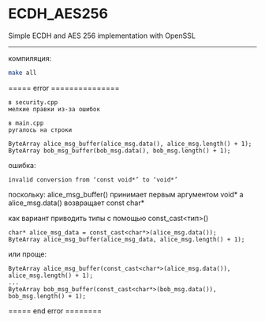 # ECDH_AES256
Simple ECDH and AES 256 implementation with OpenSSL
-- -- -- -- -- --
компиляция:
```sh
make all
```
===== error ===============
```text
в security.cpp
мелкие правки из-за ошибок

в main.cpp
ругалось на строки
```
```
ByteArray alice_msg_buffer(alice_msg.data(), alice_msg.length() + 1);
ByteArray bob_msg_buffer(bob_msg.data(), bob_msg.length() + 1);
```
ошибка:
```text
invalid conversion from ‘const void*’ to ‘void*’
```
поскольку:
alice_msg_buffer() принимает первым аргументом void*
а alice_msg.data() возвращает const char*

как вариант приводить типы с помощью
const_cast<тип>()
```
char* alice_msg_data = const_cast<char*>(alice_msg.data());
ByteArray alice_msg_buffer(alice_msg_data, alice_msg.length() + 1);
```
или проще:
```
ByteArray alice_msg_buffer(const_cast<char*>(alice_msg.data()), alice_msg.length() + 1);
...
ByteArray bob_msg_buffer(const_cast<char*>(bob_msg.data()), bob_msg.length() + 1);
```
=====  end error ========


